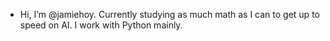 - Hi, I’m @jamiehoy. Currently studying as much math as I can to get up to speed on AI. I work with Python mainly.

<!---
jamiehoy/jamiehoy is a ✨ special ✨ repository because its `README.md` (this file) appears on your GitHub profile.
You can click the Preview link to take a look at your changes.
--->
